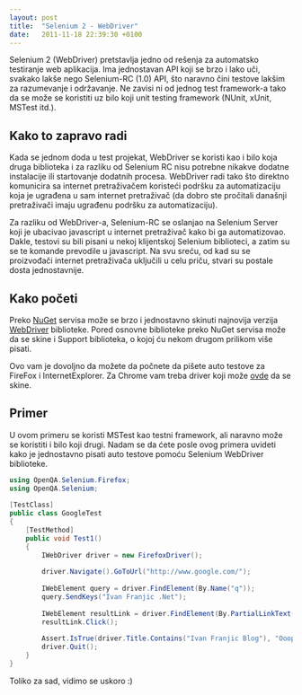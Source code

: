 ```yaml
---
layout: post
title:  "Selenium 2 - WebDriver"
date:   2011-11-18 22:39:30 +0100
---
```


Selenium 2 (WebDriver) pretstavlja jedno od rešenja za automatsko testiranje web aplikacija. Ima jednostavan API koji se brzo i lako uči, svakako lakše nego Selenium-RC (1.0) API, što naravno čini testove lakšim za razumevanje i održavanje. Ne zavisi ni od jednog test framework-a tako da se može se koristiti uz bilo koji unit testing framework (NUnit, xUnit, MSTest itd.).

## Kako to zapravo radi

Kada se jednom doda u test projekat, WebDriver se koristi kao i bilo koja druga biblioteka i za razliku od Selenium RC nisu potrebne nikakve dodatne instalacije ili startovanje dodatnih procesa. WebDriver radi tako što direktno komunicira sa internet pretraživačem koristeći podršku za automatizaciju koja je ugrađena u sam internet pretraživač (da dobro ste pročitali današnji pretraživači imaju ugrađenu podršku za automatizaciju).

Za razliku od WebDriver-a, Selenium-RC se oslanjao na Selenium Server koji je ubacivao javascript u internet pretraživač kako bi ga automatizovao. Dakle, testovi su bili pisani u nekoj klijentskoj Selenium biblioteci, a zatim su se te komande prevodile u javascript. Na svu sreću, od kad su se proizvođači internet pretraživača uključili u celu priču, stvari su postale dosta jednostavnije.

## Kako početi

Preko [NuGet](http://www.nuget.org/) servisa može se brzo i jednostavno skinuti najnovija verzija [WebDriver](http://www.nuget.org/List/Packages/Selenium.WebDriver) biblioteke. Pored osnovne biblioteke preko NuGet servisa može da se skine i Support biblioteka, o kojoj ću nekom drugom prilikom više pisati.

Ovo vam je dovoljno da možete da počnete da pišete auto testove za FireFox i InternetExplorer. Za Chrome vam treba driver koji može [ovde](http://code.google.com/p/chromium/downloads/list) da se skine.

## Primer

U ovom primeru se koristi MSTest kao testni framework, ali naravno može se koristiti i bilo koji drugi. Nadam se da ćete posle ovog primera uvideti kako je jednostavno pisati auto testove pomoću Selenium WebDriver biblioteke.

```csharp
using OpenQA.Selenium.Firefox;
using OpenQA.Selenium;
 
[TestClass]
public class GoogleTest
{
    [TestMethod]
    public void Test1()
    {
        IWebDriver driver = new FirefoxDriver();
 
        driver.Navigate().GoToUrl("http://www.google.com/");
 
        IWebElement query = driver.FindElement(By.Name("q"));
        query.SendKeys("Ivan Franjic .Net");
 
        IWebElement resultLink = driver.FindElement(By.PartialLinkText("ivanfranjic.net"));
        resultLink.Click();
         
        Assert.IsTrue(driver.Title.Contains("Ivan Franjic Blog"), "Ooops, wrong blog opened.");
        driver.Quit();
    }
}
```

Toliko za sad, vidimo se uskoro :)
